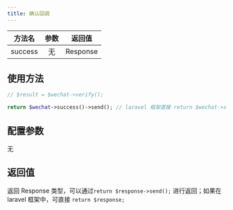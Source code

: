```yaml
---
title: 确认回调
---
```


| 方法名 | 参数 | 返回值 |
| :---: | :---: | :---: |
| success | 无 | Response |

## 使用方法

```PHP
// $result = $wechat->verify();

return $wechat->success()->send(); // laravel 框架直接 return $wechat->success();
```


## 配置参数

无


## 返回值

返回 Response 类型，可以通过`return $response->send();` 进行返回；如果在 laravel 框架中，可直接 `return $response;`
